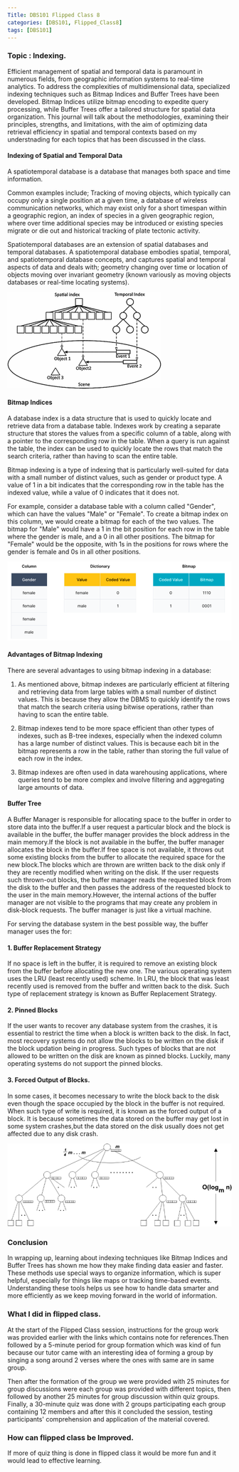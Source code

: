 ```yaml
---
Title: DBS101 Flipped Class 8
categories: [DBS101, Flipped_Class8]
tags: [DBS101]
---
```


### Topic : Indexing.

Efficient management of spatial and temporal data is paramount in numerous fields, from geographic information systems to real-time analytics. To address the complexities of multidimensional data, specialized indexing techniques such as Bitmap Indices and Buffer Trees have been developed. Bitmap Indices utilize bitmap encoding to expedite query processing, while Buffer Trees offer a tailored structure for spatial data organization. This journal will talk about the methodologies, examining their principles, strengths, and limitations, with the aim of optimizing data retrieval efficiency in spatial and temporal contexts based on my understnading for each topics that has been discussed in the class.

#### Indexing of Spatial and Temporal Data
A spatiotemporal database is a database that manages both space and time information. 

Common examples include; Tracking of moving objects, which typically can occupy only a single position at a given time, a database of wireless communication networks, which may exist only for a short timespan within a geographic region, an index of species in a given geographic region, where over time additional species may be introduced or existing species migrate or die out and historical tracking of plate tectonic activity.

Spatiotemporal databases are an extension of spatial databases and temporal databases. A spatiotemporal database embodies spatial, temporal, and spatiotemporal database concepts, and captures spatial and temporal aspects of data and deals with; geometry changing over time or location of objects moving over invariant geometry (known variously as moving objects databases or real-time locating systems).

![alt text](../spatialandtemporal.png)

#### Bitmap Indices

A database index is a data structure that is used to quickly locate and retrieve data from a database table. Indexes work by creating a separate structure that stores the values from a specific column of a table, along with a pointer to the corresponding row in the table. When a query is run against the table, the index can be used to quickly locate the rows that match the search criteria, rather than having to scan the entire table.

Bitmap indexing is a type of indexing that is particularly well-suited for data with a small number of distinct values, such as gender or product type. A value of 1 in a bit indicates that the corresponding row in the table has the indexed value, while a value of 0 indicates that it does not.

For example, consider a database table with a column called "Gender", which can have the values "Male" or "Female". To create a bitmap index on this column, we would create a bitmap for each of the two values. The bitmap for "Male" would have a 1 in the bit position for each row in the table where the gender is male, and a 0 in all other positions. The bitmap for "Female" would be the opposite, with 1s in the positions for rows where the gender is female and 0s in all other positions.

![alt text](<../Screenshot from 2024-05-11 20-39-53.png>)

#### Advantages of Bitmap Indexing

There are several advantages to using bitmap indexing in a database:

1) As mentioned above, bitmap indexes are particularly efficient at filtering and retrieving data from large tables with a small number of distinct values. This is because they allow the DBMS to quickly identify the rows that match the search criteria using bitwise operations, rather than having to scan the entire table.

2) Bitmap indexes tend to be more space efficient than other types of indexes, such as B-tree indexes, especially when the indexed column has a large number of distinct values. This is because each bit in the bitmap represents a row in the table, rather than storing the full value of each row in the index.

3) Bitmap indexes are often used in data warehousing applications, where queries tend to be more complex and involve filtering and aggregating large amounts of data.

#### Buffer Tree

A Buffer Manager is responsible for allocating space to the buffer in order to store data into the buffer.If a user request a particular block and the block is available in the buffer, the buffer manager provides the block address in the main memory.If the block is not available in the buffer, the buffer manager allocates the block in the buffer.If free space is not available, it throws out some existing blocks from the buffer to allocate the required space for the new block.The blocks which are thrown are written back to the disk only if they are recently modified when writing on the disk.
If the user requests such thrown-out blocks, the buffer manager reads the requested block from the disk to the buffer and then passes the address of the requested block to the user in the main memory.However, the internal actions of the buffer manager are not visible to the programs that may create any problem in disk-block requests. The buffer manager is just like a virtual machine.

For serving the database system in the best possible way, the buffer manager uses the for:

#### 1. Buffer Replacement Strategy

If no space is left in the buffer, it is required to remove an existing block from the buffer before allocating the new one. The various operating system uses the LRU (least recently used) scheme. In LRU, the block that was least recently used is removed from the buffer and written back to the disk. Such type of replacement strategy is known as Buffer Replacement Strategy.

#### 2. Pinned Blocks

If the user wants to recover any database system from the crashes, it is essential to restrict the time when a block is written back to the disk. In fact, most recovery systems do not allow the blocks to be written on the disk if the block updation being in progress. Such types of blocks that are not allowed to be written on the disk are known as pinned blocks. Luckily, many operating systems do not support the pinned blocks.

#### 3. Forced Output of Blocks.

In some cases, it becomes necessary to write the block back to the disk even though the space occupied by the block in the buffer is not required. When such type of write is required, it is known as the forced output of a block. It is because sometimes the data stored on the buffer may get lost in some system crashes,but the data stored on the disk usually does not get affected due to any disk crash.

![alt text](../buffer-tree.png)

### Conclusion 

In wrapping up, learning about indexing techniques like Bitmap Indices and Buffer Trees has shown me how they make finding data easier and faster. These methods use special ways to organize information, which is super helpful, especially for things like maps or tracking time-based events. Understanding these tools helps us see how to handle data smarter and more efficiently as we keep moving forward in the world of information.

### What I did in flipped class.

At the start of the Flipped Class session, instructions for the group work was provided earlier with the links which contains note for references.Then followed by a 5-minute period for group formation which was kind of fun because our tutor came with an interesting idea of forming  a group by singing a song around 2 verses where the ones with same are in same group.

 Then after the formation of the group we were provided with 25 minutes for group discussions were each group was provided with different topics, then followed by another 25 minutes for group discussion within quiz groups. Finally, a 30-minute quiz was done with 2 groups participating each group containing 12 members and after this it concluded the session, testing participants' comprehension and application of the material covered.

### How can flipped class be Improved.

If more of quiz thing is done in flipped class it would be more fun and it would lead to effective learning.

